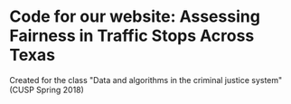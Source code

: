 # Code for our website: Assessing Fairness in Traffic Stops Across Texas
Created for the class "Data and algorithms in the criminal justice system" (CUSP Spring 2018)
